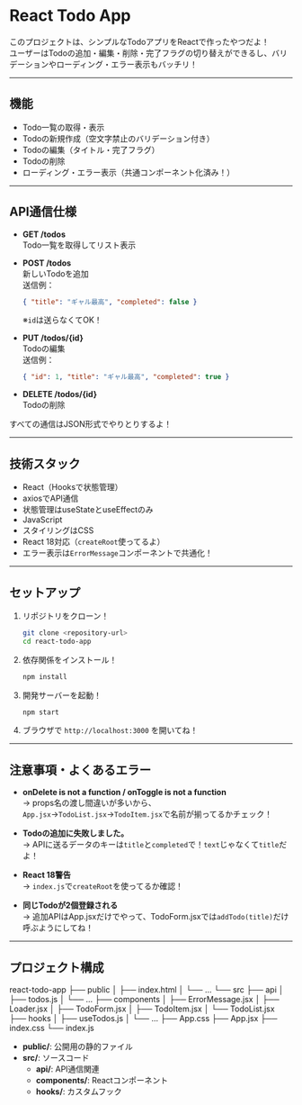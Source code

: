 # React Todo App

このプロジェクトは、シンプルなTodoアプリをReactで作ったやつだよ！  
ユーザーはTodoの追加・編集・削除・完了フラグの切り替えができるし、バリデーションやローディング・エラー表示もバッチリ！

---

## 機能

- Todo一覧の取得・表示
- Todoの新規作成（空文字禁止のバリデーション付き）
- Todoの編集（タイトル・完了フラグ）
- Todoの削除
- ローディング・エラー表示（共通コンポーネント化済み！）

---

## API通信仕様

- **GET /todos**  
  Todo一覧を取得してリスト表示

- **POST /todos**  
  新しいTodoを追加  
  送信例：  

  ```json
  { "title": "ギャル最高", "completed": false }
  ```

  ※`id`は送らなくてOK！

- **PUT /todos/{id}**  
  Todoの編集  
  送信例：  

  ```json
  { "id": 1, "title": "ギャル最高", "completed": true }
  ```

- **DELETE /todos/{id}**  
  Todoの削除

すべての通信はJSON形式でやりとりするよ！

---

## 技術スタック

- React（Hooksで状態管理）
- axiosでAPI通信
- 状態管理はuseStateとuseEffectのみ
- JavaScript
- スタイリングはCSS
- React 18対応（`createRoot`使ってるよ）
- エラー表示は`ErrorMessage`コンポーネントで共通化！

---

## セットアップ

1. リポジトリをクローン！

   ```sh
   git clone <repository-url>
   cd react-todo-app
   ```

2. 依存関係をインストール！

   ```sh
   npm install
   ```

3. 開発サーバーを起動！

   ```sh
   npm start
   ```

4. ブラウザで `http://localhost:3000` を開いてね！

---

## 注意事項・よくあるエラー

- **onDelete is not a function / onToggle is not a function**  
  → props名の渡し間違いが多いから、`App.jsx`→`TodoList.jsx`→`TodoItem.jsx`で名前が揃ってるかチェック！

- **Todoの追加に失敗しました。**  
  → APIに送るデータのキーは`title`と`completed`で！`text`じゃなくて`title`だよ！

- **React 18警告**  
  → `index.js`で`createRoot`を使ってるか確認！

- **同じTodoが2個登録される**  
  → 追加APIはApp.jsxだけでやって、TodoForm.jsxでは`addTodo(title)`だけ呼ぶようにしてね！

---

## プロジェクト構成

react-todo-app
├── public
│   ├── index.html
│   └── ...
└── src
    ├── api
    │   ├── todos.js
    │   └── ...
    ├── components
    │   ├── ErrorMessage.jsx
    │   ├── Loader.jsx
    │   ├── TodoForm.jsx
    │   ├── TodoItem.jsx
    │   └── TodoList.jsx
    ├── hooks
    │   ├── useTodos.js
    │   └── ...
    ├── App.css
    ├── App.jsx
    ├── index.css
    └── index.js

- **public/**: 公開用の静的ファイル
- **src/**: ソースコード
  - **api/**: API通信関連
  - **components/**: Reactコンポーネント
  - **hooks/**: カスタムフック
